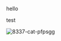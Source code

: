 hello 

test

![8337-cat-pfpsgg](https://github.com/user-attachments/assets/9928bd9a-43d5-4de5-8d45-bbae28c5b00c.gif)
